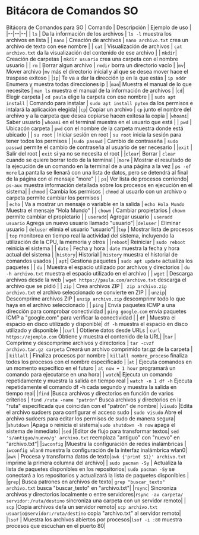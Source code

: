 # Bitácora de Comandos SO
Bitácora de Comandos para SO
| Comando | Descripción | Ejemplo de uso |
|--|--|--|
| `ls`  | Da la información de los archivos | `ls -l` muestra los archivos en lista |
| `nano` | Creación de archivos | `nano archivo.txt` crea un archivo de texto con ese nombre |
| `cat` | Visualización de archivos | `cat archivo.txt` da la visualización del contenido de ese archivo |
| `mkdir`| Creación de carpetas |  `mkdir usuario` crea una carpeta con el nombre usuario |
| `rm` | Borrar algun archivo | `rmdir` borra un directorio vacío |
|`mv`| Mover archivo |`mv` más el directorio inicial y al que se desea mover hace el traspaso exitoso |
|`ip`| Te va a dar la dirección ip en la que estás | `ip addr` Enumera y muestra todas direcciones ip |
|`man`| Muestra el manual de lo que necesites | `man ls` muestra el manual de la información de archivos |
|`cd`| Elegir carpeta | `cd paula`  elige la carpeta con ese nombre |
| `sudo apt install` | Comando para instalar | `sudo apt install pyton` da los permisos e intalará la aplicación elegida|
|`cp`| Copiar un archivo | `cp` junto el nombre del archivo y a la carpeta que desea copiarse hacen exitosa la copia |
|`whoami`| Saber usuario | `whoami` en el terminal muestra en el usuario que está |
| `pwd` | Ubicacón carpeta | `pwd` con el nombre de la carpeta muestra donde está ubicado |
| `su root` | Iniciar sesión en root | `su root`  inicia la sesión para tener todos los permisos |
|`sudo passwd` | Cambio de contraseña | `sudo passwd` permite el cambio de contraseña al usuario de ser necesario |
|`exit` | Salir del root | `exit` si ya no se necesita el root |
|`clear`| Borrar | `clear` cuando se quiere borrar todo de la terminal |
|`more` | Mostrar el resultado de la ejecución de un comando en la terminal de a una página a la vez | `ps -ef more` La pantalla se llenará con una lista de datos, pero se detendrá al final de la página con el mensaje "more" |
| `ps`| Ver lista de procesos corriendo| `ps-aux`  muestra información detallada sobre los procesos en ejecución en el sistema|
| `chmod` | Cambia los permisos | `chmod` al usuarlo con un archivo o carpeta permite cambiar los permisos |  
| `echo` | Va a mostrar un mensaje o variable en la salida | `echo Hola Mundo` Muestra el mensaje "Hola Mundo" |
| `chown` | Cambiar propietarios | `chown` permite cambiar el propietario |
| `useradd`| Agregar usuario | `useradd usuario` Agrega un nuevo usuario llamado "usuario"|
|`deluser` | Eliminar usuario | `deluser` elimia el usuario "usuario"|
|`top` | Mostrar lista de procesos | `top` monitorea en tiempo real la actividad del sistema, incluyendo la utilización de la CPU, la memoria y otros |
|`reboot`| Reiniciar | `sudo reboot`  reinicia el sistema |
| `date` | Fecha y hora | `date` muestra la fecha y hora actual del sistema |
|`history`| Historial | `history` muestra el historial de comandos usados |
| `apt`| Gestiona paquetes | `sudo apt update` actualiza los paquetes |
| `du` | Muestra el espacio utilizado por archivos y directorios | `du -h archivo.txt` muestra el espacio  utilizado en el archivo |
| `wget` | Descarga archivos desde la web | `wget https://paula.com/archivo.txt` descarga el archivo que se pidió |
| `zip` | Crea archivos ZIP | ` zip archivo.zip archivo.txt` el archivo seleccionado se convierte en ZIP |
| `unzip`| Descomprime archivos ZIP | `unzip archivo.zip`  descomprimr todo lo que haya en el archivo seleccionado |
| `ping` | Envía paquetes ICMP a una dirección para comprobar conectividad | `ping google.com` envia paquetes ICMP a "google.com" para verificar la conectividad |
| `df` | Muestra el espacio en disco utilizado y disponible| `df -h` muestra el espacio en disco utilizado y disponible |
|`curl` | Obtiene datos desde URLs | `curl https://ejemplo.com` Obtiene y muestra el contenido de la URL|
|`tar` | Comprime y descomprime archivos y directorios | `tar -cvzf archivo.tar.gz carpeta` Creará un archivo comprimido tar.gz de la carpeta |
| `killall` | Finaliza procesos por nombre | `killall nombre_proceso` finaliza todos los procesos con el nombre especificado |
|`at` | Ejecuta comandos en un momento específico en el futuro | `at now + 1 hour` programará un comando para ejecutarse en una hora|
| `watch`| Ejecuta un comando repetidamente y muestra la salida en tiempo real | `watch -n 1 df -h` Ejecuta repetidamente el comando df -h cada segundo y muestra la salida en tiempo real|
|`find` |Busca archivos y directorios en función de varios criterios | `find /ruta -name "patrón"` Busca archivos y directorios en la "ruta" especificada que coincidan con el "patrón" de nombre|
|`visudo` |Edita el archivo sudoers para configurar el acceso sudo | `sudo visudo` Abre el archivo sudoers para editar los permisos de sudo de manera segura|
|`shutdown` |Apaga o reinicia el sistema|`sudo shutdown -h now` apaga el sistema de inmediato|
|`sed` |Editor de flujo para transformar textos| `sed 's/antiguo/nuevo/g' archivo.txt` reemplaza "antiguo" con "nuevo" en "archivo.txt"|
|`iwconfig` |Muestra la configuración de redes inalámbricas | `iwconfig wlan0` muestra la configuración de la interfaz inalámbrica wlan0|
|`awk` | Procesa y transforma datos de texto|`awk {'print $1}' archivo.txt` imprime la primera columna del archivo|
| `sudo pacman -Sy` | Actualiza la lista de paquetes disponibles en los repositorios| `sudo pacman -Sy` se conectará a los repositorios y actualizará la lista de paquetes disponibles |
|`grep`| Busca patrones en archivos de texto| `grep "buscar_texto" archivo.txt` busca "buscar_texto" en "archivo.txt"|
|`rsync`| Sincroniza archivos y directorios localmente o entre servidores|`rsync -av carpeta/ servidor:/ruta/destino` sincroniza una carpeta con un servidor remoto|
| `scp` |Copia archivos de/a un servidor remoto| `scp archivo.txt usuario@servidor:/ruta/destino` copia "archivo.txt" al servidor remoto|
|`lsof` | Muestra los archivos abiertos por procesos|`lsof -i :80` muestra procesos que escuchan en el puerto 80|
